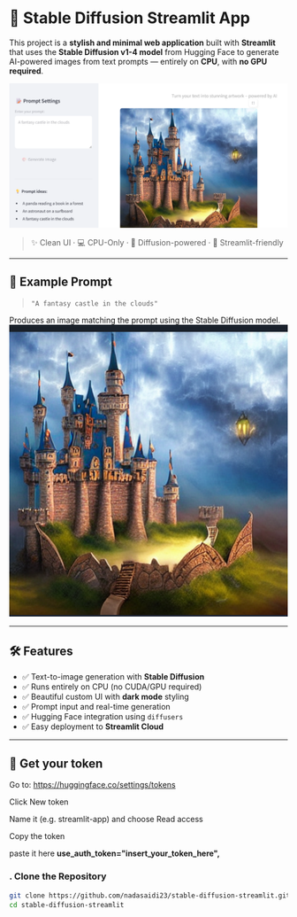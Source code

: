 # 🎨 Stable Diffusion Streamlit App

This project is a **stylish and minimal web application** built with **Streamlit** that uses the **Stable Diffusion v1-4 model** from Hugging Face to generate AI-powered images from text prompts — entirely on **CPU**, with **no GPU required**.

![UI Example](Image_generated_screenshot.png)

> ✨ Clean UI · 💻 CPU-Only · 🧠 Diffusion-powered · 🚀 Streamlit-friendly

---

## 📸 Example Prompt

> `"A fantasy castle in the clouds"`

Produces an image matching the prompt using the Stable Diffusion model.
![Third Screenshot](screSh.png)


---

## 🛠️ Features

- ✅ Text-to-image generation with **Stable Diffusion**
- ✅ Runs entirely on CPU (no CUDA/GPU required)
- ✅ Beautiful custom UI with **dark mode** styling
- ✅ Prompt input and real-time generation
- ✅ Hugging Face integration using `diffusers`
- ✅ Easy deployment to **Streamlit Cloud**

---

## 🚀 Get your token 
Go to: https://huggingface.co/settings/tokens

Click New token

Name it (e.g. streamlit-app) and choose Read access

Copy the token

paste it here 
**use_auth_token="insert_your_token_here",**

### . Clone the Repository

```bash
git clone https://github.com/nadasaidi23/stable-diffusion-streamlit.git
cd stable-diffusion-streamlit










